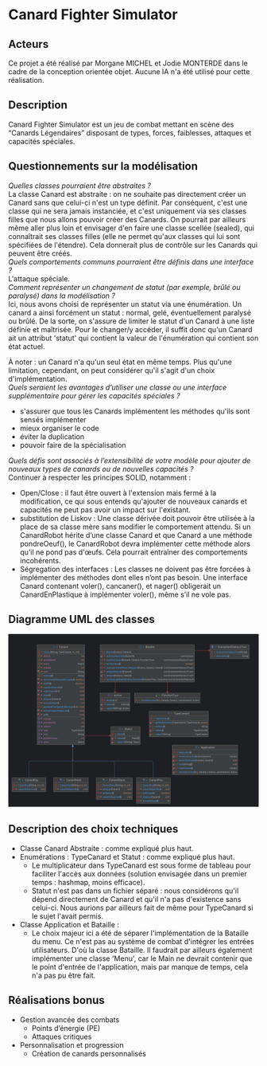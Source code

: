 # Canard Fighter Simulator
## Acteurs 
Ce projet a été réalisé par Morgane MICHEL et Jodie MONTERDE dans le cadre de la conception orientée objet. Aucune IA n'a été utilisé pour cette réalisation.
## Description  
Canard Fighter Simulator est un jeu de combat mettant en scène des “Canards Légendaires” disposant de types, forces, faiblesses, attaques et capacités spéciales.
## Questionnements sur la modélisation
*Quelles classes pourraient être abstraites ?* <br>
La classe Canard est abstraite : on ne souhaite pas directement créer un Canard sans que celui-ci n'est un type définit.
Par conséquent, c'est une classe qui ne sera jamais instanciée, et c'est uniquement via ses classes filles que nous allons pouvoir créer des Canards.
On pourrait par ailleurs même aller plus loin et envisager d'en faire une classe scellée (sealed), qui connaîtrait ses classes filles 
(elle ne permet qu'aux classes qui lui sont spécifiées de l'étendre). Cela donnerait plus de contrôle sur les Canards qui peuvent être créés. <br>
*Quels comportements communs pourraient être définis dans une interface ?* <br>
L'attaque spéciale.
<br>
*Comment représenter un changement de statut (par exemple, brûlé ou paralysé) dans la modélisation ?* <br>
Ici, nous avons choisi de représenter un statut via une énumération. 
Un canard a ainsi forcément un statut : normal, gelé, éventuellement paralysé ou brûlé. 
De la sorte, on s'assure de limiter le statut d'un Canard à une liste définie et maîtrisée.
Pour le changer/y accéder, il suffit donc qu'un Canard ait un attribut 'statut' qui contient la valeur de l'énumération qui contient son état actuel.

À noter : un Canard n'a qu'un seul état en même temps. Plus qu'une limitation, cependant, on peut considérer qu'il s'agit d'un choix
d'implémentation. 
<br>
*Quels seraient les avantages d’utiliser une classe ou une interface supplémentaire pour gérer les capacités spéciales ?* <br>
- s'assurer que tous les Canards implémentent les méthodes qu'ils sont sensés implémenter
- mieux organiser le code 
- éviter la duplication
- pouvoir faire de la spécialisation

*Quels défis sont associés à l’extensibilité de votre modèle pour ajouter de nouveaux types de canards ou de nouvelles capacités ?* <br>
Continuer à respecter les principes SOLID, notamment : 
- Open/Close : il faut être ouvert à l'extension mais fermé à la modification, ce qui sous entends qu'ajouter de nouveaux canards et capacités ne peut pas avoir un impact sur l'existant.
- substitution de Liskov : Une classe dérivée doit pouvoir être utilisée à la place de sa classe mère sans modifier le comportement attendu. Si un CanardRobot hérite d’une classe Canard et que Canard a une méthode pondreOeuf(), le CanardRobot devra implémenter cette méthode alors qu’il ne pond pas d'œufs. Cela pourrait entraîner des comportements incohérents.
- Ségregation des interfaces : Les classes ne doivent pas être forcées à implémenter des méthodes dont elles n’ont pas besoin. Une interface Canard contenant voler(), cancaner(), et nager() obligerait un CanardEnPlastique à implémenter voler(), même s’il ne vole pas.
## Diagramme UML des classes 
![Diagramme UML des classes](UML.png)
## Description des choix techniques 
* Classe Canard Abstraite : comme expliqué plus haut.
* Enumérations : TypeCanard et Statut : comme expliqué plus haut.
  * Le multiplicateur dans TypeCanard est sous forme de tableau pour faciliter l'accès aux données (solution envisagée dans un premier temps : hashmap, moins efficace).
  * Statut n'est pas dans un fichier séparé : nous considérons qu'il dépend directement de Canard et qu'il n'a pas d'existence sans celui-ci. Nous aurions par ailleurs fait de même pour TypeCanard si le sujet l'avait permis. 
* Classe Application et Bataille :
  * Le choix majeur ici a été de séparer l'implémentation de la Bataille du menu. Ce n'est pas au système de combat d'intégrer les entrées utilisateurs. D'où la classe Bataille. Il faudrait par ailleurs également implémenter une classe 'Menu', car le Main ne devrait contenir que le point d'entrée de l'application, mais par manque de temps, cela n'a pas pu être fait.
## Réalisations bonus 
* Gestion avancée des combats
  * Points d’énergie (PE)
  * Attaques critiques
* Personnalisation et progression
  * Création de canards personnalisés
